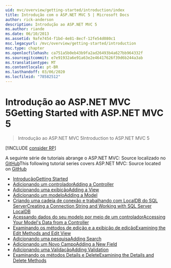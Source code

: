```yaml
---
uid: mvc/overview/getting-started/introduction/index
title: Introdução com o ASP.NET MVC 5 | Microsoft Docs
author: rick-anderson
description: Introdução ao ASP.NET MVC 5
ms.author: riande
ms.date: 06/10/2013
ms.assetid: 9afe7454-f1bd-4e81-8ecf-12fe54d080c1
msc.legacyurl: /mvc/overview/getting-started/introduction
msc.type: chapter
ms.openlocfilehash: ca751a5b0eb43b9fa2ad26493b4a627bb964332f
ms.sourcegitcommit: e7e91932a6e91a63e2e46417626f39d6b244a3ab
ms.translationtype: MT
ms.contentlocale: pt-BR
ms.lasthandoff: 03/06/2020
ms.locfileid: "78582512"
---
```

# <a name="getting-started-with-aspnet-mvc-5"></a><span data-ttu-id="6a257-103">Introdução ao ASP.NET MVC 5</span><span class="sxs-lookup"><span data-stu-id="6a257-103">Getting Started with ASP.NET MVC 5</span></span>

> <span data-ttu-id="6a257-104">Introdução ao ASP.NET MVC 5</span><span class="sxs-lookup"><span data-stu-id="6a257-104">Introduction to ASP.NET MVC 5</span></span>

[!INCLUDE [consider RP](../../../../includes/razor.md)]

<span data-ttu-id="6a257-105">A seguinte série de tutoriais abrange o ASP.NET MVC: Source localizado no [GitHub](https://github.com/dotnet/AspNetDocs/tree/master/aspnet/mvc/overview/getting-started/introduction/sample/MvcMovie/MvcMovie)</span><span class="sxs-lookup"><span data-stu-id="6a257-105">This following tutorial series covers ASP.NET MVC: Source located on [GitHub](https://github.com/dotnet/AspNetDocs/tree/master/aspnet/mvc/overview/getting-started/introduction/sample/MvcMovie/MvcMovie)</span></span>

- [<span data-ttu-id="6a257-106">Introdução</span><span class="sxs-lookup"><span data-stu-id="6a257-106">Getting Started</span></span>](getting-started.md)
- [<span data-ttu-id="6a257-107">Adicionando um controlador</span><span class="sxs-lookup"><span data-stu-id="6a257-107">Adding a Controller</span></span>](adding-a-controller.md)
- [<span data-ttu-id="6a257-108">Adicionando uma exibição</span><span class="sxs-lookup"><span data-stu-id="6a257-108">Adding a View</span></span>](adding-a-view.md)
- [<span data-ttu-id="6a257-109">Adicionando um modelo</span><span class="sxs-lookup"><span data-stu-id="6a257-109">Adding a Model</span></span>](adding-a-model.md)
- [<span data-ttu-id="6a257-110">Criando uma cadeia de conexão e trabalhando com LocalDB do SQL Server</span><span class="sxs-lookup"><span data-stu-id="6a257-110">Creating a Connection String and Working with SQL Server LocalDB</span></span>](creating-a-connection-string.md)
- [<span data-ttu-id="6a257-111">Acessando dados do seu modelo por meio de um controlador</span><span class="sxs-lookup"><span data-stu-id="6a257-111">Accessing Your Model's Data from a Controller</span></span>](accessing-your-models-data-from-a-controller.md)
- [<span data-ttu-id="6a257-112">Examinando os métodos de edição e a exibição de edição</span><span class="sxs-lookup"><span data-stu-id="6a257-112">Examining the Edit Methods and Edit View</span></span>](examining-the-edit-methods-and-edit-view.md)
- [<span data-ttu-id="6a257-113">Adicionando uma pesquisa</span><span class="sxs-lookup"><span data-stu-id="6a257-113">Adding Search</span></span>](adding-search.md)
- [<span data-ttu-id="6a257-114">Adicionando um Novo Campo</span><span class="sxs-lookup"><span data-stu-id="6a257-114">Adding a New Field</span></span>](adding-a-new-field.md)
- [<span data-ttu-id="6a257-115">Adicionando uma Validação</span><span class="sxs-lookup"><span data-stu-id="6a257-115">Adding Validation</span></span>](adding-validation.md)
- [<span data-ttu-id="6a257-116">Examinando os métodos Details e Delete</span><span class="sxs-lookup"><span data-stu-id="6a257-116">Examining the Details and Delete Methods</span></span>](examining-the-details-and-delete-methods.md)
